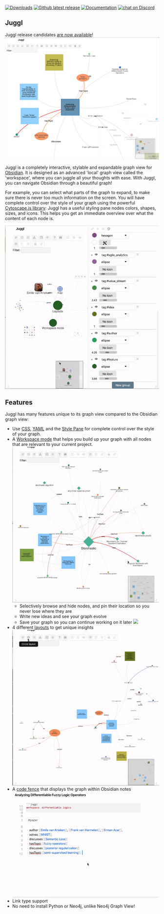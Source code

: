 
<p align="left">
    <a href="https://github.com/HEmile/obsidian-neo4j-graph-view/releases">
        <img src="https://img.shields.io/github/downloads/HEmile/obsidian-neo4j-graph-view/total.svg"
            alt="Downloads" width="110"></a> 
    <a href="https://github.com/HEmile/obsidian-neo4j-graph-view/releases">
        <img src="https://img.shields.io/github/v/release/HEmile/obsidian-neo4j-graph-view"
            alt="Github latest release" width="100"></a>
   <a href="https://publish.obsidian.md/semantic-obsidian/Neo4j+Graph+View+Plugin">
        <img src="https://img.shields.io/badge/docs-Obsidian-blue"
            alt="Documentation" width="100"></a>
    <a href="https://discord.gg/sAmSGpaPgM">
        <img src="https://img.shields.io/discord/794500624163143720?logo=discord"
            alt="chat on Discord" width="120"></a>
</p>

## Juggl 
Juggl release candidates [are now available](https://juggl.io/Installing+Juggl+pre-releases)!
![](https://raw.githubusercontent.com/HEmile/obsidian-neo4j-graph-view/juggl/juggl/resources/juggl_screenshot.png)

Juggl is a completely interactive, stylable and expandable graph view for [Obsidian](https://obsidian.md). 
It is designed as an advanced 'local' graph view called the 'workspace', where you can juggle all your thoughts with ease.
With Juggl, you can navigate Obsidian through a beautiful graph!

For example, you can select what parts of the graph to expand, to make sure there is never too much information on the screen.
You will have complete control over the style of your graph using the powerful [Cytoscape.js library](https://js.cytoscape.org):
Juggl has a useful styling pane nodes colors, shapes, sizes, and icons.
This helps you get an immediate overview over what the content of each node is.

![](https://raw.githubusercontent.com/HEmile/obsidian-neo4j-graph-view/juggl/juggl/resources/style_pane.gif)

## Features
Juggl has many features unique to its graph view compared to the Obsidian graph view:
- Use [CSS](https://juggl.io/Features/Styling/CSS+Styling), [YAML](https://juggl.io/Features/Styling/YAML+Styling) and the [Style Pane](https://juggl.io/Features/Styling/Style+Pane) for complete control over the style of your graph.
- A [Workspace mode](https://juggl.io/Features/Workspace+mode/Workspace+mode) that helps you build up your graph with all nodes that are relevant to your current project.
  ![](https://raw.githubusercontent.com/HEmile/obsidian-neo4j-graph-view/juggl/juggl/resources/workspace_mode.gif)
  - Selectively browse and hide nodes, and pin their location so you never lose where they are
  - Write new ideas and see your graph evolve
  - Save your graph so you can continue working on it later
  ![](https://raw.githubusercontent.com/HEmile/obsidian-neo4j-graph-view/juggl/juggl/resources/save_workspace.gif)
- 4 different [layouts](https://juggl.io/Features/Layouts) to get unique insights
  ![](https://raw.githubusercontent.com/HEmile/obsidian-neo4j-graph-view/juggl/juggl/resources/layouts.gif)
- A [code fence](https://juggl.io/Features/Juggl+code+fence) that displays the graph within Obsidian notes
  ![](https://raw.githubusercontent.com/HEmile/obsidian-neo4j-graph-view/juggl/juggl/resources/code_fence.gif)
- Link type support
- No need to install Python or Neo4j, unlike Neo4j Graph View!


